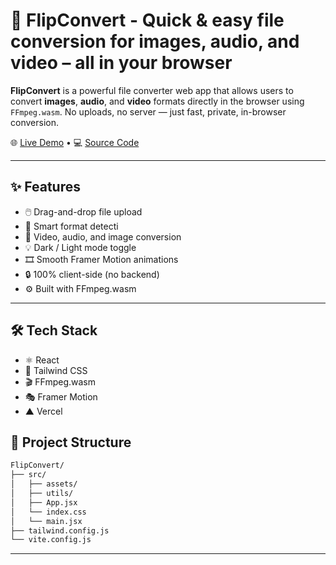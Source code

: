# 🔄 FlipConvert - Quick & easy file conversion for images, audio, and video – all in your browser

**FlipConvert** is a powerful file converter web app that allows users to convert **images**, **audio**, and **video** formats directly in the browser using `FFmpeg.wasm`. No uploads, no server — just fast, private, in-browser conversion.

🌐 [Live Demo](https://flip-convert.vercel.app/)     • 💻 [Source Code](https://github.com/ashwindumane/FlipConvert/)

---

## ✨ Features

- 🖱️ Drag-and-drop file upload  
- 🧠 Smart format detecti
- 🎥 Video, audio, and image conversion  
- 💡 Dark / Light mode toggle  
- 🎞️ Smooth Framer Motion animations  
- 🔒 100% client-side (no backend)  
- ⚙️ Built with FFmpeg.wasm

---

## 🛠 Tech Stack

- ⚛️ React  
- 🎨 Tailwind CSS  
- 🎬 FFmpeg.wasm  
- 🎭 Framer Motion  
- ▲ Vercel


## 📁 Project Structure

```bash
FlipConvert/
├── src/
│   ├── assets/
│   ├── utils/
│   ├── App.jsx
│   └── index.css
│   └── main.jsx
├── tailwind.config.js
└── vite.config.js
```

---
